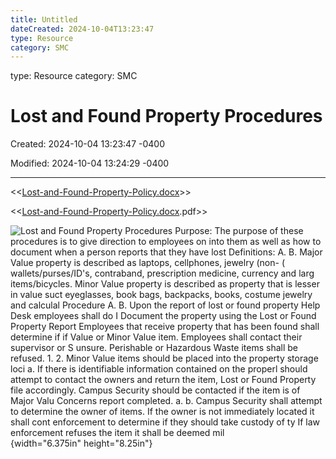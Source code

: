 ```yaml
---
title: Untitled
dateCreated: 2024-10-04T13:23:47
type: Resource
category: SMC
---
```

type: Resource
category: SMC

# Lost and Found Property Procedures

Created: 2024-10-04 13:23:47 -0400

Modified: 2024-10-04 13:24:29 -0400

---

<<[Lost-and-Found-Property-Policy.docx](../../Attachments/Lost-and-Found-Property-Policy.docx)>>



<<[Lost-and-Found-Property-Policy.docx](../../Attachments/Lost-and-Found-Property-Policy.docx).pdf>>

![Lost and Found Property Procedures Purpose: The purpose of these procedures is to give direction to employees on into them as well as how to document when a person reports that they have lost Definitions: A. B. Major Value property is described as laptops, cellphones, jewelry (non- ( wallets/purses/ID's, contraband, prescription medicine, currency and larg items/bicycles. Minor Value property is described as property that is lesser in value suct eyeglasses, book bags, backpacks, books, costume jewelry and calculal Procedure A. B. Upon the report of lost or found property Help Desk employees shall do I Document the property using the Lost or Found Property Report Employees that receive property that has been found shall determine if if Value or Minor Value item. Employees shall contact their supervisor or S unsure. Perishable or Hazardous Waste items shall be refused. 1. 2. Minor Value items should be placed into the property storage loci a. If there is identifiable information contained on the properl should attempt to contact the owners and return the item, Lost or Found Property file accordingly. Campus Security should be contacted if the item is of Major Valu Concerns report completed. a. b. Campus Security shall attempt to determine the owner of items. If the owner is not immediately located it shall cont enforcement to determine if they should take custody of ty If law enforcement refuses the item it shall be deemed mil ](../../Attachments/Help-Desk-Lost-and-Found-Property-Procedures-image1.png){width="6.375in" height="8.25in"}

